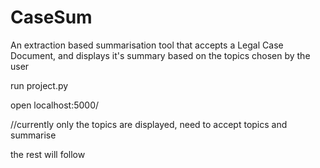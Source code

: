 # CaseSum
An extraction based summarisation tool that accepts a Legal Case Document, and displays it's summary based on the topics chosen by the user  

run project.py

open localhost:5000/ 

//currently only the topics are displayed, need to accept topics and summarise

the rest will follow


